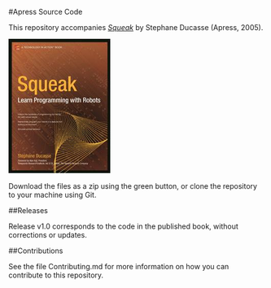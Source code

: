 #Apress Source Code

This repository accompanies [*Squeak*](http://www.apress.com/9781590594919) by Stephane Ducasse (Apress, 2005).

![Cover image](9781590594919.jpg)

Download the files as a zip using the green button, or clone the repository to your machine using Git.

##Releases

Release v1.0 corresponds to the code in the published book, without corrections or updates.

##Contributions

See the file Contributing.md for more information on how you can contribute to this repository.
